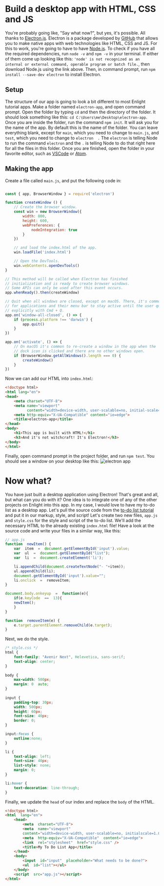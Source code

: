 # Build a desktop app with HTML, CSS and JS 
You're probably going like, "Say what now?", but yes, it's possible. All thanks to [Electron.js](https://electronjs.org). Electron is a package developed by [GitHub](https://github.com/electron/electron) that allows you to make native apps with web technologies like HTML, CSS and JS.
For this to work, you're going to have to have [Node.js](https://nodejs.org/en/download/). To check if you have all the required dependencies, run ```node -v``` and ```npm -v``` in your terminal. If either of them come up looking like this: ```'node' is not recognized as an internal or external command,
operable program or batch file.```, then download Node.js using the link above. Then, in command prompt, run ```npm install --save-dev electron``` to install Electron.

## Setup
The structure of our app is going to look a bit different to most Enlight tutorial apps.
Make a folder named `electron-app`, and open command prompt. Open the folder by typing `cd` and then the directory of the folder. It should look something like this: `cd C:\Users\me\Desktop\electron-app`. Once you are inside the folder, run the command `npm init`. It will ask you for the name of the app. By default this is the name of the folder. You can leave everything blank, except for `main`, which you need to change to `main.js`, and `test`, which you need to change to `electron  .` The `electron` is telling Node to run the command `electron` and the `.` is telling Node to do that right here for all the files in this folder. Once you are finished, open the folder in your favorite editor, such as [VSCode](https://code.visualstudio.com) or [Atom](https://atom.io).

## Making the app
Create a file called `main.js`, and put the following code in:

```javascript

const { app, BrowserWindow } = require('electron')

function createWindow () {
    // Create the browser window.
    const win = new BrowserWindow({
        width: 800,
        height: 600,
        webPreferences: {
            nodeIntegration: true
        }
    })

    // and load the index.html of the app.
    win.loadFile('index.html')

    // Open the DevTools.
    win.webContents.openDevTools()
}

// This method will be called when Electron has finished
// initialization and is ready to create browser windows.
// Some APIs can only be used after this event occurs.
app.whenReady().then(createWindow)

// Quit when all windows are closed, except on macOS. There, it's common
// for applications and their menu bar to stay active until the user quits
// explicitly with Cmd + Q.
app.on('window-all-closed', () => {
    if (process.platform !== 'darwin') {
        app.quit()
    }
})

app.on('activate', () => {
    // On macOS it's common to re-create a window in the app when the
    // dock icon is clicked and there are no other windows open.
    if (BrowserWindow.getAllWindows().length === 0) {
        createWindow()
    }
})
```

Now we can add our HTML into ```index.html```:
```html
<!doctype html>
<html lang="en">
<head>
    <meta charset="UTF-8">
    <meta name="viewport"
          content="width=device-width, user-scalable=no, initial-scale=1.0, maximum-scale=1.0, minimum-scale=1.0">
    <meta http-equiv="X-UA-Compatible" content="ie=edge">
    <title>electron-app</title>
</head>
<body>
    <h1>This app is built with HTML!</h1>
    <h3>And it's not witchcraft! It's Electron!</h3>
</body>
</html>
```
Finally, open command prompt in the project folder, and run `npm test`. You should see a window on your desktop like this: ![electron app](https://cdn.discordapp.com/attachments/659135546060439592/730402981668847646/unknown.png)
# Now what?
You have just built a desktop application using Electron! That's great and all, but what can you do with it? One idea is to integrate one of any of the other projects on Enlight into this app. In my case, I would love to have my to-do list as a desktop app. Let's pull the source code from the [to-do list tutorial](https://enlight.nyc/projects/to-do) and put it in our markup, style, and script! Let's create two new files, `app.js` and `style.css` for the style and script of the to-do list. We'll add the necessary HTML to the already existing `index.html` file! Have a look at the source code and write your files in a similar way, like this:
```javascript
// app.js
function  newItem() {
	var  item  =  document.getElementById('input').value;
	var  ul  =  document.getElementById("list");
	var  li  =  document.createElement('li');

	li.appendChild(document.createTextNode("- "+item));
	ul.appendChild(li);
	document.getElementById('input').value="";
	li.onclick  =  removeItem;
}

document.body.onkeyup  =  function(e){
	if(e.keyCode  ==  13){
	newItem();
	}
}

function  removeItem(e) {
	e.target.parentElement.removeChild(e.target);
}
```
Next, we do the style.
```css
/* style.css */
html {
	font-family: "Avenir Next", Helevetica, sans-serif;
	text-align: center;
}
  
body {
	max-width: 500px;
	margin: 0  auto;
}
  
input {
	padding-top: 30px;
	width: 500px;
	height: 60px;
	font-size: 40px;
	border: 0;
}

input:focus {
	outline:none;
} 

li {
	text-align: left;
	font-size: 40px;
	list-style: none;
	margin: 0;
}

li:hover {
	text-decoration: line-through;
}
```
Finally, we update the `head` of our index and replace the `body` of the HTML.
```html
<!doctype html>
<html  lang="en">
	<head>
		<meta  charset="UTF-8">
		<meta  name="viewport"
		content="width=device-width, user-scalable=no, initialscale=1.0, maximum-scale=1.0, minimum-scale=1.0">
		<meta  http-equiv="X-UA-Compatible"  content="ie=edge">
		<link  rel="stylesheet"  href="style.css" />
		<title>My To Do List App</title>
	</head>
	<body>
		<input  id="input"  placeholder="What needs to be done?">
		<ul  id="list"></ul>
	</body>
	<script  src="app.js"></script>
</html>
```
<!--stackedit_data:
eyJoaXN0b3J5IjpbLTE0ODc5NTAzMDksLTMwMzk3MTcxNSwtMj
AzNTMxOTExMl19
-->